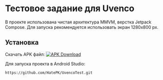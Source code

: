 # Тестовое задание для Uvenco

В проекте использована чистая архитектура MMVM, верстка Jetpack Compose. Для запуска рекомендуется использовать экран 1280х800 px. 

## Установка

Скачать APK файл:
[![APK Download](https://img.shields.io/badge/APK-Download-brightgreen?logo=android)](https://github.com/HatePK/UvencoTest/releases/download/v1.0.0/app-debug.apk)

Для запуска проекта в Android Studio:

```bash
https://github.com/HatePK/UvencoTest.git
```
